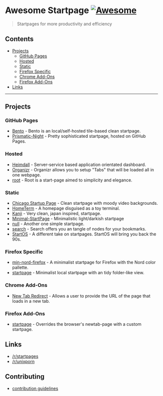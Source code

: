 # Awesome Startpage [![Awesome](https://awesome.re/badge-flat2.svg)](https://awesome.re)

> Startpages for more productivity and efficiency

## Contents

- [Projects](#projects)
  - [GitHub Pages](#github-pages)
  - [Hosted](#hosted)
  - [Static](#static)
  - [Firefox Specific](#firefox-specific)
  - [Chrome Add-Ons](#chrome-add-ons)
  - [Firefox Add-Ons](#firefox-add-ons)
- [Links](#links)

---

## Projects

### GitHub Pages

- [Bento](https://github.com/MiguelRAvila/Bento) - Bento is an local/self-hosted tile-based clean startpage.
- [Prismatic-Night](https://github.com/dbuxy218/Prismatic-Night) - Pretty sophisticated startpage, hosted on GitHub Pages.

### Hosted

- [Heimdall](https://github.com/linuxserver/Heimdall) - Server-service based application orientated dashboard.
- [Organizr](https://github.com/causefx/Organizr) - Organizr allows you to setup "Tabs" that will be loaded all in one webpage.
- [root](https://github.com/imreyesjorge/root-startpage) - Root is a start-page aimed to simplicity and elegance.

### Static

- [Chicago Startup Page](https://github.com/timothypholmes/startup-page) - Clean startpage with moody video backgrounds.
- [HomeTerm](https://github.com/Jaredk3nt/HomeTerm) - A homepage disguised as a toy terminal.
- [Kanji](https://github.com/Alededorigo/Kanji) - Very clean, japan inspired, startpage.
- [Minimal-StartPage](https://github.com/Nimplex/Minimal-StartPage) - Minimalistic light/darkish startpage
- [null](https://github.com/sadparadiseinhell/null) - Another one simple startpage.
- [search](https://github.com/l0bsters/search) - Search offers you an tangle of nodes for your bookmarks.
- [StartOS](https://github.com/Jaredk3nt/startos) - A different take on startpages. StartOS will bring you back the 90s.

### Firefox Specific

- [min-nord-firefox](https://github.com/not-a-dev-stein/min-nord-firefox) - A minimalist startpage for Firefox with the Nord color pallette.
- [startpage](https://github.com/rajshekhar26/startpage) - Minimalist local startpage with an tidy folder-like view.

### Chrome Add-Ons

- [New Tab Redirect](https://chrome.google.com/webstore/detail/new-tab-redirect/icpgjfneehieebagbmdbhnlpiopdcmna) - Allows a user to provide the URL of the page that loads in a new tab.

### Firefox Add-Ons

- [startpage](https://addons.mozilla.org/de/firefox/addon/square-startpage/) - Overrides the browser's newtab-page with a custom startpage.

## Links

- [/r/startpages](https://www.reddit.com/r/startpages/)
- [/r/unixporn](https://www.reddit.com/r/unixporn/)

## Contributing

- [contribution guidelines](https://github.com/jnmcfly/awsome-startpage/blob/master/CONTRIBUTING.md)
